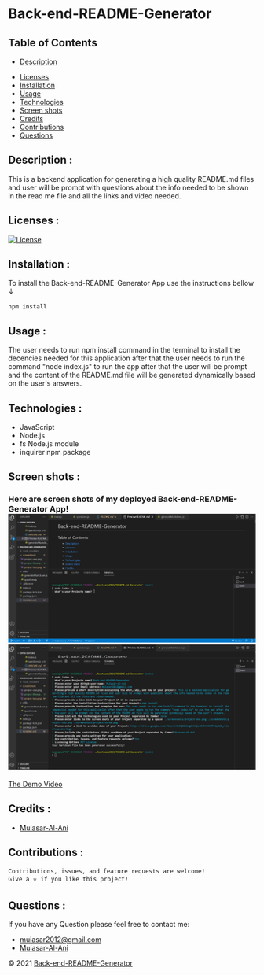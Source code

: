 
# Back-end-README-Generator

## Table of Contents

* [Description](#description)
- [Licenses](#licenses)
- [Installation](#installation)
- [Usage](#usage)
- [Technologies](#technologies)
- [Screen shots](#screen-shots)
- [Credits](#credits)
- [Contributions](#contributions)
- [Questions](#questions)


## Description : 
This is a backend application for generating a high quality README.md files and user will be prompt with questions about the info needed to be shown in the read me file and all the links and video needed. 

## Licenses :
[![License](https://img.shields.io/badge/License-MIT-yellow.svg)](https://opensource.org/licenses/MIT)





## Installation : 
To install the Back-end-README-Generator App use the instructions bellow &#8595;
```
npm install
```



## Usage : 
The user needs to run npm install command in the terminal to install the decencies needed for this application after that the user needs to run the command "node index.js" to run the app after that the user will be prompt and the content of the README.md file will be generated dynamically based on the user's answers.

## Technologies : 

- JavaScript
- Node.js
- fs Node.js module
- inquirer npm package


## Screen shots : 
### Here are screen shots of my deployed Back-end-README-Generator App!![ScreenShot](https://github.com/Muiasar-Al-Ani/Backend-README-Generator/blob/main/screenShots/Screenshot_1.png)![ScreenShot](https://github.com/Muiasar-Al-Ani/Backend-README-Generator/blob/main/screenShots/Screenshot_2.png)

[The Demo Video](https://drive.google.com/file/d/1n9Q2OiCog1hVUjo4IV34cNK8Pv1pO2I_/view?usp=sharing)

## Credits :

- [Muiasar-Al-Ani](https://github.com/Muiasar-Al-Ani)


## Contributions :
    Contributions, issues, and feature requests are welcome!
    Give a ⭐️ if you like this project!



## Questions : 
If you have any Question please feel free to contact me:
- muiasar2012@gmail.com
- [Muiasar-Al-Ani](https://github.com/Muiasar-Al-Ani)



&copy; 2021 [Back-end-README-Generator](https://github.com/Muiasar-Al-Ani)
